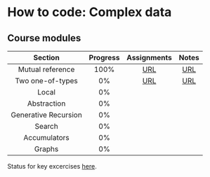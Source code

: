 # How to code: Complex data

## Course modules

| Section | Progress |  Assignments |  Notes | 
| :---: | :---: | :---: | :---: |
| Mutual reference | 100% | [URL](./assignments/7-mutual-reference/) | [URL](./notes/7-mutual-reference/) |
| Two one-of-types | 0% | [URL](./assignments/8a-two-one-of-types/) | [URL](./notes/8a-two-one-of-types/) |
| Local | 0% |  |  |
| Abstraction | 0% |  |  |
| Generative Recursion | 0% |  |  |
| Search | 0% |  |  |
| Accumulators | 0% |  |  |
| Graphs | 0% |  |  |


Status for key excercises [here](https://docs.google.com/spreadsheets/d/1giAhaE2HwB3n1zEh1t_v29IuXsCttrgz8531bOZOPf4/edit#gid=0).
